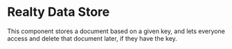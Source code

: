 Realty Data Store
=================

This component stores a document based on a given key, and lets everyone access and delete that document later, if they have the key.